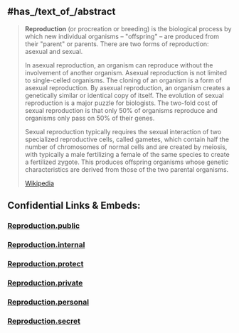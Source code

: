

## #has_/text_of_/abstract 

> **Reproduction** (or procreation or breeding) is the biological process 
> by which new individual organisms – "offspring" – are produced from their "parent" or parents. 
> There are two forms of reproduction: asexual and sexual.
>
> In asexual reproduction, an organism can reproduce without the involvement of another organism. 
> Asexual reproduction is not limited to single-celled organisms. 
> The cloning of an organism is a form of asexual reproduction. 
> By asexual reproduction, an organism creates a genetically similar or identical copy of itself. 
> The evolution of sexual reproduction is a major puzzle for biologists. 
> The two-fold cost of sexual reproduction is that only 50% of organisms reproduce 
> and organisms only pass on 50% of their genes.
>
> Sexual reproduction typically requires the sexual interaction of two specialized reproductive cells, 
> called gametes, which contain half the number of chromosomes of normal cells 
> and are created by meiosis, 
> with typically a male fertilizing a female of the same species to create a fertilized zygote. 
> This produces offspring organisms whose genetic characteristics are derived 
> from those of the two parental organisms.
>
> [Wikipedia](https://en.wikipedia.org/wiki/Reproduction)


## Confidential Links & Embeds: 

### [Reproduction.public](/_public\bio/Reproduction.public.md) 

### [Reproduction.internal](/_internal\bio/Reproduction.internal.md) 

### [Reproduction.protect](/_protect\bio/Reproduction.protect.md) 

### [Reproduction.private](/_private\bio/Reproduction.private.md) 

### [Reproduction.personal](/_personal\bio/Reproduction.personal.md) 

### [Reproduction.secret](/_secret\bio/Reproduction.secret.md)

